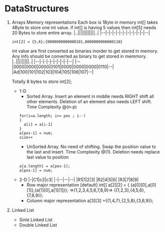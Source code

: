 # DataStructures

1) Arrays
Memory representations
    Each box is 1Byte in memory int[] takes 4Byte to store one int value. 
    if int[] is having 5 values then int[5] needs 20 Bytes to store entire array.
      |..||||||||||||..|
      |--|-|-|-|-|-|-|-|-|-|-|-|--|
      
      ```
      int[2] = {5,6};{0000000000000101,0000000000000110}
      ```
      int value are first converted as binaries inorder to get stored in memory. Any info should be converted as binary to get stored in memmory.
      |..|||||||||..|
      |--|-|-|-|-|-|-|-|-|--|
      |--|0000|0000|0000|0101|0000|0000|0000|0110|--|
      |Ad|100|101|102|103|104|105|106|107|--|
      
      Totally 8 bytes to store int[2];
      
    * 1-D
        * Sorted Array.   Insert an element in middle needs RIGHT shift all other elements. Deletion of an element also needs LEFT shift. Time Complexity @(n-p)
        ```INSERT
        for(i=a.length; i>= pos ; i--) 
        {
          a[i] = a[i-1]
        }
        a[pos-1] = num;
        size++
        
        ```
        * UnSorted Array.  No need of shifting. Swap the position value to the last and insert. Time Complexity @(1). Deletion needs replace last value to position
        ```
        a[a.length] = a[pos-1]; 
        a[pos-1] = num;
        ```
    * 2-D
        |-|C1|c2|c3|
        |-|--|--|--|
        |R1|1|2|3|
        |R2|4|5|6|
        |R3|7|8|9|
         * Row major representation [default] int[] a[2][2] = { {a[0][0],a[0][1]},{a[1][0],a[1][1]}}; =>{1,2,3,4,5,6,7,8,9}=> {{1,2,3},{4,5,6},{7,8,9}};
         * Column major representation a[3][3] ={{1,4,7},{2,5,8},{3,6,9}};

2) Linked List
    * Sinle Linked List
    * Double Linked List
